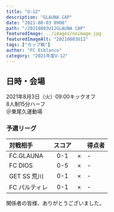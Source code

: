 ```yaml
---
title: "U-12"
description: "GLAUNA CAP"
date: "2021-08-03 0900"
path: "/20210803U12GLAUNA CAP"
featuredImage: ../images/noimage.jpg
featuredImageAlt: "20210803U12"
tags: ["カップ戦"]
author: "FC Esblanco"
category: "2021年度U-12"
---
```


## 日時・会場

2021年8月3日（火）09:00キックオフ  
8人制15分ハーフ  
＠東尾久運動場

### 予選リーグ

| 対戦相手| スコア |   | 得点者  |
|:----|:------:|:-:|:--------|
| FC.GLAUNA | 0-1 | × |- |
| FC DIOS | 0-5 | × |- |
| GET SS 荒川 | 0-1 | × |- |
| FC パルティレ | 0-1 | × |- |


<script src="https://adm.shinobi.jp/s/f9835040bccb6582c56df68b8f5ecca7"></script>

関係者の皆様、ありがとうございました。
